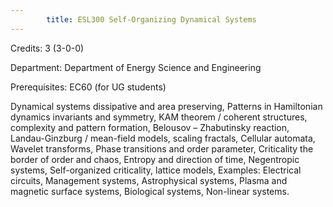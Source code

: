 ```yaml
---
        title: ESL300 Self-Organizing Dynamical Systems
---
```

Credits: 3 (3-0-0)

Department: Department of Energy Science and Engineering

Prerequisites: EC60 (for UG students)

Dynamical systems dissipative and area preserving, Patterns in Hamiltonian dynamics invariants and symmetry, KAM theorem / coherent structures, complexity and pattern formation, Belousov – Zhabutinsky reaction, Landau-Ginzburg / mean-field models, scaling fractals, Cellular automata, Wavelet transforms, Phase transitions and order parameter, Criticality the border of order and chaos, Entropy and direction of time, Negentropic systems, Self-organized criticality, lattice models, Examples: Electrical circuits, Management systems, Astrophysical systems, Plasma and magnetic surface systems, Biological systems, Non-linear systems.